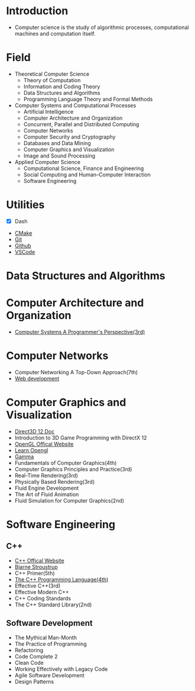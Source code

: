 # Introduction
 - Computer science is the study of algorithmic processes, computational machines and computation itself.

# Field
- Theoretical Computer Science
    - Theory of Computation
    - Information and Coding Theory
    - Data Structures and Algorithms
    - Programming Language Theory and Formal Methods
- Computer Systems and Computational Processes
    - Artificial Intelligence
    - Computer Architecture and Organization
    - Concurrent, Parallel and Distributed Computing
    - Computer Networks
    - Computer Security and Cryptography
    - Databases and Data Mining
    - Computer Graphics and Visualization 
    - Image and Sound Processing
- Applied Computer Science
    - Computational Science, Finance and Engineering
    - Social Computing and Human–Computer Interaction
    - Software Engineering

# Utilities
- [x] Dash
- [CMake](https://cmake.org)
- [Git](https://git-scm.com)
- [Github](https://github.com)
- [VSCode](https://code.visualstudio.com)

# Data Structures and Algorithms

# Computer Architecture and Organization
- [Computer Systems A Programmer's Perspective(3rd)](http://csapp.cs.cmu.edu/3e/home.html)

# Computer Networks
- Computer Networking A Top-Down Approach(7th)
- [Web development](https://www.youtube.com/watch?v=VfGW0Qiy2I0)

# Computer Graphics and Visualization
- [Direct3D 12 Doc](https://docs.microsoft.com/en-us/windows/win32/direct3d12/direct3d-12-graphics)
- Introduction to 3D Game Programming with DirectX 12
- [OpenGL Offical Website](https://www.opengl.org)
- [Learn Opengl](https://learnopengl.com)
- [Gamma](https://www.scantips.com/lights/gamma2.html#o6)
- Fundamentals of Computer Graphics(4th)
- Computer Graphics Principles and Practice(3rd)
- Real-Time Rendering(3rd)
- Physically Based Rendering(3rd)
- Fluid Engine Development
- The Art of Fluid Animation
- Fluid Simulation for Computer Graphics(2nd)
 
# Software Engineering
## C++
- [C++ Offical Website](https://isocpp.org)
- [Bjarne Stroustrup](https://www.stroustrup.com)
- C++ Primer(5th)
- [The C++ Programming Language(4th)](https://www.stroustrup.com/4th.html)
- Effective C++(3rd)
- Effective Modern C++
- C++ Coding Standards
- The C++ Standard Library(2nd)
## Software Development
- The Mythical Man-Month
- The Practice of Programming
- Refactoring
- Code Complete 2
- Clean Code
- Working Effectively with Legacy Code
- Agile Software Development
- Design Patterns

